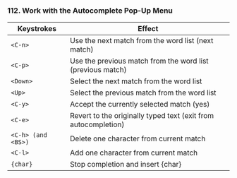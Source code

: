 ### 112. Work with the Autocomplete Pop-Up Menu

|Keystrokes|Effect|
|----------|------|
|`<C-n>`|Use the next match from the word list (next match)|
|`<C-p>`|Use the previous match from the word list (previous match)|
|`<Down>`|Select the next match from the word list|
|`<Up>`|Select the previous match from the word list|
|`<C-y>`|Accept the currently selected match (yes)|
|`<C-e>`|Revert to the originally typed text (exit from autocompletion)|
|`<C-h> (and <BS>)`|Delete one character from current match|
|`<C-l>`|Add one character from current match|
|`{char}`|Stop completion and insert {char}|


